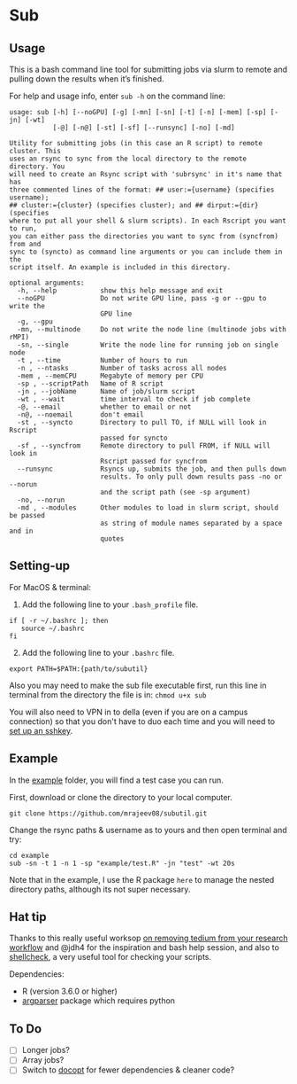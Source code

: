 Sub 
================

## Usage

This is a bash command line tool for submitting jobs via slurm to remote and pulling
down the results when it’s finished.

For help and usage info, enter `sub -h` on the command line:
```
usage: sub [-h] [--noGPU] [-g] [-mn] [-sn] [-t] [-n] [-mem] [-sp] [-jn] [-wt]
           [-@] [-n@] [-st] [-sf] [--runsync] [-no] [-md]

Utility for submitting jobs (in this case an R script) to remote cluster. This
uses an rsync to sync from the local directory to the remote directory. You
will need to create an Rsync script with 'subrsync' in it's name that has
three commented lines of the format: ## user:={username} (specifies username);
## cluster:={cluster} (specifies cluster); and ## dirput:={dir} (specifies
where to put all your shell & slurm scripts). In each Rscript you want to run,
you can either pass the directories you want to sync from (syncfrom) from and
sync to (syncto) as command line arguments or you can include them in the
script itself. An example is included in this directory.

optional arguments:
  -h, --help           show this help message and exit
  --noGPU              Do not write GPU line, pass -g or --gpu to write the
                       GPU line
  -g, --gpu
  -mn, --multinode     Do not write the node line (multinode jobs with rMPI)
  -sn, --single        Write the node line for running job on single node
  -t , --time          Number of hours to run
  -n , --ntasks        Number of tasks across all nodes
  -mem , --memCPU      Megabyte of memory per CPU
  -sp , --scriptPath   Name of R script
  -jn , --jobName      Name of job/slurm script
  -wt , --wait         time interval to check if job complete
  -@, --email          whether to email or not
  -n@, --noemail       don't email
  -st , --syncto       Directory to pull TO, if NULL will look in Rscript
                       passed for syncto
  -sf , --syncfrom     Remote directory to pull FROM, if NULL will look in
                       Rscript passed for syncfrom
  --runsync            Rsyncs up, submits the job, and then pulls down
                       results. To only pull down results pass -no or --norun
                       and the script path (see -sp argument)
  -no, --norun
  -md , --modules      Other modules to load in slurm script, should be passed
                       as string of module names separated by a space and in
                       quotes
```

## Setting-up

For MacOS & terminal:

1. Add the following line to your `.bash_profile` file.
```
if [ -r ~/.bashrc ]; then
   source ~/.bashrc
fi
```
2. Add the following line to your `.bashrc` file.
```
export PATH=$PATH:{path/to/subutil}
```

Also you may need to make the sub file executable first, run this line in terminal from the directory the file is in: ```chmod u+x sub```

You will also need to VPN in to della (even if you are on a campus connection) so that you don't have to duo each time and you will need to [set up an sshkey](https://github.com/PrincetonUniversity/removing_tedium/tree/master/02_passwordless_logins).

## Example

In the [example](example/) folder, you will find a test case you can run.

First, download or clone the directory to your local computer. 
```
git clone https://github.com/mrajeev08/subutil.git
```

Change the rsync paths & username as to yours and then open terminal and try:
```
cd example
sub -sn -t 1 -n 1 -sp "example/test.R" -jn "test" -wt 20s
```

Note that in the example, I use the R package `here` to manage the nested directory paths, although its not super necessary. 

## Hat tip 

Thanks to this really useful worksop [on removing tedium from your research workflow](https://github.com/PrincetonUniversity/removing_tedium) and @jdh4 for the inspiration and bash help session, and also to [shellcheck](https://www.shellcheck.net), a very useful tool for checking your scripts.

Dependencies:
- R (version 3.6.0 or higher)
- [argparser](https://github.com/trevorld/r-argparse) package which requires python 

## To Do
- [ ] Longer jobs?
- [ ] Array jobs?
- [ ] Switch to [docopt](https://github.com/docopt/docopt.R) for fewer dependencies & cleaner code?
